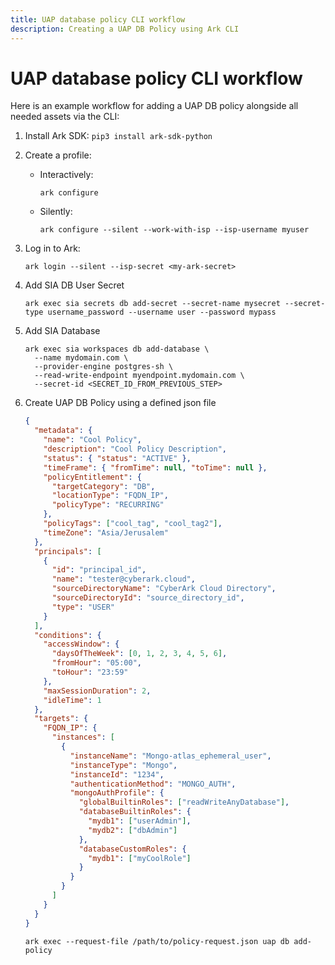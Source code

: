 ```yaml
---
title: UAP database policy CLI workflow
description: Creating a UAP DB Policy using Ark CLI
---
```


# UAP database policy CLI workflow
Here is an example workflow for adding a UAP DB policy alongside all needed assets via the CLI:

1. Install Ark SDK: `pip3 install ark-sdk-python`
1. Create a profile:
    * Interactively:
        ```shell linenums="0"
        ark configure
        ```
    * Silently:
        ```shell linenums="0"
        ark configure --silent --work-with-isp --isp-username myuser
        ```
1. Log in to Ark:
    ```shell linenums="0"
    ark login --silent --isp-secret <my-ark-secret>
    ```
1. Add SIA DB User Secret
    ```shell
    ark exec sia secrets db add-secret --secret-name mysecret --secret-type username_password --username user --password mypass
    ```
1. Add SIA Database
    ```shell
    ark exec sia workspaces db add-database \
      --name mydomain.com \
      --provider-engine postgres-sh \
      --read-write-endpoint myendpoint.mydomain.com \
      --secret-id <SECRET_ID_FROM_PREVIOUS_STEP>
    ```
1. Create UAP DB Policy using a defined json file
    ```json
    {
      "metadata": {
        "name": "Cool Policy",
        "description": "Cool Policy Description",
        "status": { "status": "ACTIVE" },
        "timeFrame": { "fromTime": null, "toTime": null },
        "policyEntitlement": {
          "targetCategory": "DB",
          "locationType": "FQDN_IP",
          "policyType": "RECURRING"
        },
        "policyTags": ["cool_tag", "cool_tag2"],
        "timeZone": "Asia/Jerusalem"
      },
      "principals": [
        {
          "id": "principal_id",
          "name": "tester@cyberark.cloud",
          "sourceDirectoryName": "CyberArk Cloud Directory",
          "sourceDirectoryId": "source_directory_id",
          "type": "USER"
        }
      ],
      "conditions": {
        "accessWindow": {
          "daysOfTheWeek": [0, 1, 2, 3, 4, 5, 6],
          "fromHour": "05:00",
          "toHour": "23:59"
        },
        "maxSessionDuration": 2,
        "idleTime": 1
      },
      "targets": {
        "FQDN_IP": {
          "instances": [
            {
              "instanceName": "Mongo-atlas_ephemeral_user",
              "instanceType": "Mongo",
              "instanceId": "1234",
              "authenticationMethod": "MONGO_AUTH",
              "mongoAuthProfile": {
                "globalBuiltinRoles": ["readWriteAnyDatabase"],
                "databaseBuiltinRoles": {
                  "mydb1": ["userAdmin"],
                  "mydb2": ["dbAdmin"]
                },
                "databaseCustomRoles": {
                  "mydb1": ["myCoolRole"]
                }
              }
            }
          ]
        }
      }
    }
    ```

    ```shell
    ark exec --request-file /path/to/policy-request.json uap db add-policy
    ```
